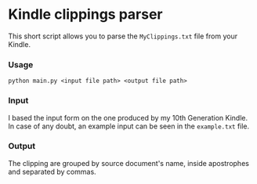 # Kindle clippings parser
This short script allows you to parse the `MyClippings.txt` file from your Kindle.
### Usage
`python main.py <input file path> <output file path>`
### Input
I based the input form on the one produced by my 10th Generation Kindle. In case of any doubt, an example input can be seen in the `example.txt` file.
### Output
The clipping are grouped by source document's name, inside apostrophes and separated by commas.
